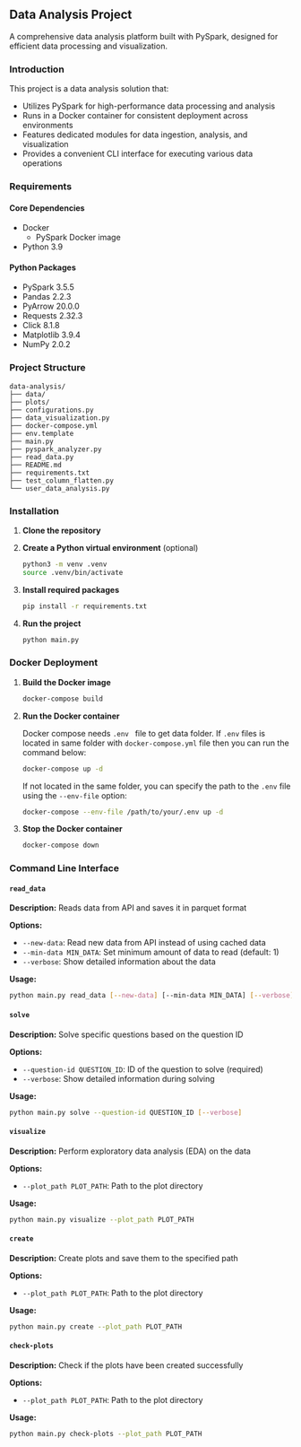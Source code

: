 ## Data Analysis Project

A comprehensive data analysis platform built with PySpark, designed for efficient data processing and visualization.

### Introduction

This project is a data analysis solution that:
- Utilizes PySpark for high-performance data processing and analysis
- Runs in a Docker container for consistent deployment across environments
- Features dedicated modules for data ingestion, analysis, and visualization
- Provides a convenient CLI interface for executing various data operations

###  Requirements

#### Core Dependencies
- Docker
  - PySpark Docker image
- Python 3.9

#### Python Packages
- PySpark 3.5.5
- Pandas 2.2.3
- PyArrow 20.0.0
- Requests 2.32.3
- Click 8.1.8
- Matplotlib 3.9.4
- NumPy 2.0.2

###  Project Structure

```
data-analysis/
├── data/
├── plots/
├── configurations.py
├── data_visualization.py
├── docker-compose.yml
├── env.template
├── main.py
├── pyspark_analyzer.py
├── read_data.py
├── README.md
├── requirements.txt
├── test_column_flatten.py
└── user_data_analysis.py
```

###  Installation

1. **Clone the repository**

2. **Create a Python virtual environment** (optional)
   ```bash
   python3 -m venv .venv
   source .venv/bin/activate
   ```

3. **Install required packages**
   ```bash
   pip install -r requirements.txt
   ```

4. **Run the project**
   ```bash
   python main.py
   ```

###  Docker Deployment

1. **Build the Docker image**
   ```bash
   docker-compose build
   ```

2. **Run the Docker container**

   Docker compose needs `.env ` file to get data folder. If `.env` files is located in same folder with `docker-compose.yml` file then you can run the command below: 
   ```bash
   docker-compose up -d
   ```
   
   If not located in the same folder, you can specify the path to the `.env` file using the `--env-file` option:
   
   ```bash
   docker-compose --env-file /path/to/your/.env up -d
   ```

3. **Stop the Docker container**
   ```bash
   docker-compose down
   ```

###  Command Line Interface

#### `read_data`
**Description:** Reads data from API and saves it in parquet format

**Options:**
- `--new-data`: Read new data from API instead of using cached data
- `--min-data MIN_DATA`: Set minimum amount of data to read (default: 1)
- `--verbose`: Show detailed information about the data

**Usage:**
```bash
python main.py read_data [--new-data] [--min-data MIN_DATA] [--verbose]
```

#### `solve`
**Description:** Solve specific questions based on the question ID

**Options:**
- `--question-id QUESTION_ID`: ID of the question to solve (required)
- `--verbose`: Show detailed information during solving

**Usage:**
```bash
python main.py solve --question-id QUESTION_ID [--verbose]
```

#### `visualize`
**Description:** Perform exploratory data analysis (EDA) on the data

**Options:**
- `--plot_path PLOT_PATH`: Path to the plot directory

**Usage:**
```bash
python main.py visualize --plot_path PLOT_PATH
```

#### `create`
**Description:** Create plots and save them to the specified path

**Options:**
- `--plot_path PLOT_PATH`: Path to the plot directory

**Usage:**
```bash
python main.py create --plot_path PLOT_PATH
```

#### `check-plots`
**Description:** Check if the plots have been created successfully

**Options:**
- `--plot_path PLOT_PATH`: Path to the plot directory

**Usage:**
```bash
python main.py check-plots --plot_path PLOT_PATH
```